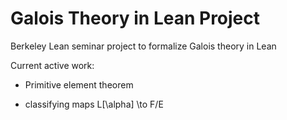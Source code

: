 # Galois Theory in Lean Project
Berkeley Lean seminar project to formalize Galois theory in Lean

Current active work:

- Primitive element theorem

- classifying maps L[\alpha] \to F/E
